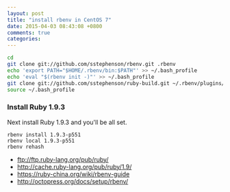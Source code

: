 ```yaml
---
layout: post
title: "install rbenv in CentOS 7"
date: 2015-04-03 08:43:08 +0800
comments: true
categories: 
---
```

``` bash
cd
git clone git://github.com/sstephenson/rbenv.git .rbenv
echo 'export PATH="$HOME/.rbenv/bin:$PATH"' >> ~/.bash_profile
echo 'eval "$(rbenv init -)"' >> ~/.bash_profile
git clone git://github.com/sstephenson/ruby-build.git ~/.rbenv/plugins/ruby-build
source ~/.bash_profile 
```

### Install Ruby 1.9.3 ###
Next install Ruby 1.9.3 and you'll be all set.
```
rbenv install 1.9.3-p551
rbenv local 1.9.3-p551
rbenv rehash 
```

- ftp://ftp.ruby-lang.org/pub/ruby/
- http://cache.ruby-lang.org/pub/ruby/1.9/
- https://ruby-china.org/wiki/rbenv-guide
- http://octopress.org/docs/setup/rbenv/

